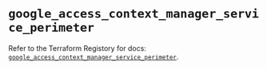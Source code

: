 # `google_access_context_manager_service_perimeter`

Refer to the Terraform Registory for docs: [`google_access_context_manager_service_perimeter`](https://registry.terraform.io/providers/hashicorp/google-beta/4.79.0/docs/resources/google_access_context_manager_service_perimeter).
